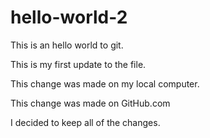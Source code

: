 # hello-world-2

This is an hello world to git.

This is my first update to the file.

This change was made on my local computer.

This change was made on GitHub.com

I decided to keep all of the changes.